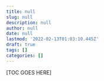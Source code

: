 ```yaml
---
title: null
slug: null
description: null
author: null
date: null
lastmod: '2022-02-13T01:03:10.445Z'
draft: true
tags: []
categories: []
---
```


[TOC GOES HERE]
